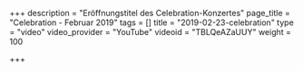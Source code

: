 +++
description = "Eröffnungstitel des Celebration-Konzertes"
page_title = "Celebration - Februar 2019"
tags = []
title = "2019-02-23-celebration"
type = "video"
video_provider = "YouTube"
videoid = "TBLQeAZaUUY"
weight = 100

+++
